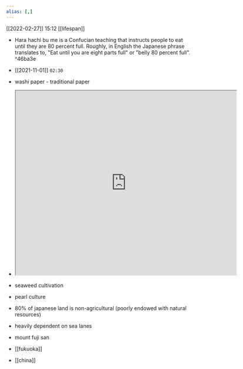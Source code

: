 ```yaml
---
alias: [,]
---
```


[[2022-02-27]] 15:12 [[lifespan]]
- Hara hachi bu me is a Confucian teaching that instructs people to eat until they are 80 percent full. Roughly, in English the Japanese phrase translates to, "Eat until you are eight parts full" or "belly 80 percent full". ^46ba3e

- [[2021-11-01]] `02:30`
- washi paper - traditional paper
- <iframe src="https://www.wikiwand.com/en/Washi" width="600" height="500" ></iframe>
- seaweed cultivation
- pearl culture
- 80% of japanese land is non-agricultural (poorly endowed with natural resources)
- heavily dependent on sea lanes
- mount fuji san
- [[fukuoka]]
- [[china]]